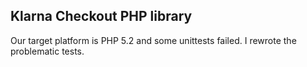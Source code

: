 ## Klarna Checkout PHP library

Our target platform is PHP 5.2 and some unittests failed. I rewrote the problematic tests.
